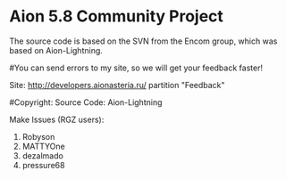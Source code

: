 # Aion 5.8 Community Project
The source code is based on the SVN from the Encom group, which was based on Aion-Lightning.

#You can send errors to my site, so we will get your feedback faster!

Site: http://developers.aionasteria.ru/ partition "Feedback"

#Copyright:
Source Code: Aion-Lightning

Make Issues (RGZ users):

1. Robyson
2. MATTYOne
3. dezalmado
4. pressure68


